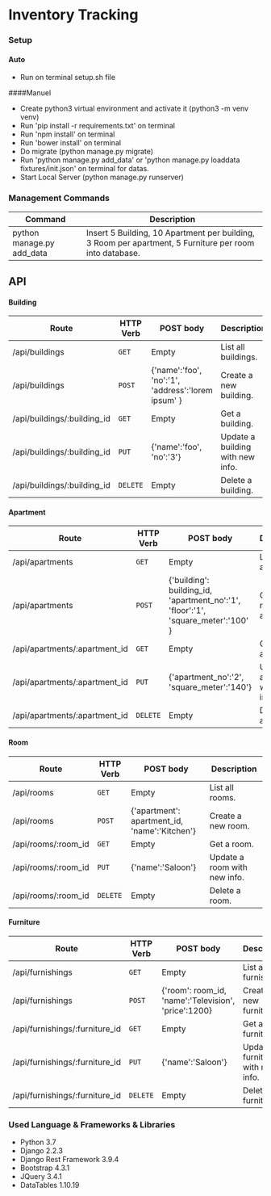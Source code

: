 # Inventory Tracking

### Setup
#### Auto
- Run on terminal setup.sh file

####Manuel
- Create python3 virtual environment and activate it (python3 -m venv venv)
- Run 'pip install -r requirements.txt' on terminal
- Run 'npm install' on terminal
- Run 'bower install' on terminal
- Do migrate (python manage.py migrate)
- Run 'python manage.py add_data' or 'python manage.py loaddata fixtures/init.json' on terminal for datas.
- Start Local Server (python manage.py runserver)


### Management Commands
| Command | Description |
| --- | --- |
|python manage.py add_data | Insert 5 Building, 10 Apartment per building, 3 Room per apartment, 5 Furniture per room into database.|


## API
#### Building

| Route | HTTP Verb	 | POST body	 | Description	 |
| --- | --- | --- | --- |
| /api/buildings | `GET` | Empty | List all buildings. |
| /api/buildings | `POST` | {'name':'foo', 'no':'1', 'address':'lorem ipsum' } | Create a new building. |
| /api/buildings/:building_id | `GET` | Empty | Get a building. |
| /api/buildings/:building_id | `PUT` | {'name':'foo', 'no':'3'} | Update a building with new info. |
| /api/buildings/:building_id | `DELETE` | Empty | Delete a building. |


#### Apartment

| Route | HTTP Verb	 | POST body	 | Description	 |
| --- | --- | --- | --- |
| /api/apartments | `GET` | Empty | List all apartments. |
| /api/apartments | `POST` | {'building': building_id, 'apartment_no':'1', 'floor':'1', 'square_meter':'100' } | Create a new apartment. |
| /api/apartments/:apartment_id | `GET` | Empty | Get a apartment. |
| /api/apartments/:apartment_id | `PUT` | {'apartment_no':'2', 'square_meter':'140'} | Update a apartment with new info. |
| /api/apartments/:apartment_id | `DELETE` | Empty | Delete a apartment. |


#### Room

| Route | HTTP Verb	 | POST body	 | Description	 |
| --- | --- | --- | --- |
| /api/rooms | `GET` | Empty | List all rooms. |
| /api/rooms | `POST` | {'apartment': apartment_id, 'name':'Kitchen'} | Create a new room. |
| /api/rooms/:room_id | `GET` | Empty | Get a room. |
| /api/rooms/:room_id | `PUT` | {'name':'Saloon'} | Update a room with new info. |
| /api/rooms/:room_id | `DELETE` | Empty | Delete a room. |

#### Furniture

| Route | HTTP Verb	 | POST body	 | Description	 |
| --- | --- | --- | --- |
| /api/furnishings | `GET` | Empty | List all furnishings. |
| /api/furnishings | `POST` | {'room': room_id, 'name':'Television', 'price':1200} | Create a new furniture. |
| /api/furnishings/:furniture_id | `GET` | Empty | Get a furniture. |
| /api/furnishings/:furniture_id | `PUT` | {'name':'Saloon'} | Update a furniture with new info. |
| /api/furnishings/:furniture_id | `DELETE` | Empty | Delete a furniture. |

### Used Language & Frameworks & Libraries

- Python 3.7
- Django 2.2.3
- Django Rest Framework 3.9.4
- Bootstrap 4.3.1
- JQuery 3.4.1
- DataTables 1.10.19